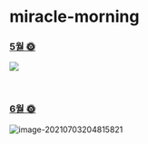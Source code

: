 # miracle-morning
### [5월 🌞](https://github.com/jandifarm/miracle-morning/blob/main/5%EC%9B%94%EC%9D%98%20Miracle%F0%9F%8C%9E.md)

![](./img/5월.png) 

<br/>

### [6월 🌞](https://github.com/jandifarm/miracle-morning/blob/main/6%EC%9B%94/6%EC%9B%94%EC%9D%98%20Miracle.md)

![image-20210703204815821](./img/6월.png)